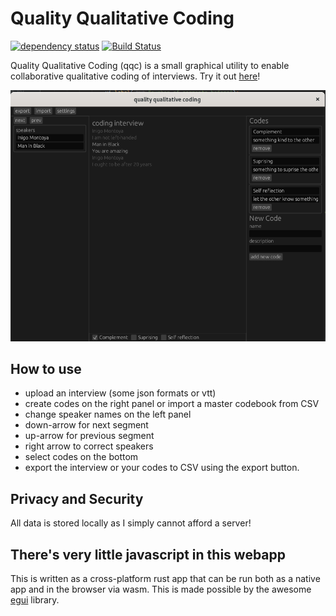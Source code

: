 # Quality Qualitative Coding

[![dependency status](https://deps.rs/repo/github/emilk/eframe_template/status.svg)](https://deps.rs/repo/github/emilk/eframe_template)
[![Build Status](https://github.com/emilk/eframe_template/workflows/CI/badge.svg)](https://github.com/emilk/eframe_template/actions?workflow=CI)

Quality Qualitative Coding (qqc) is a small graphical utility to enable collaborative qualitative coding of interviews. Try it out [here](https://marcusdunn.github.io/qqc/)!

![img.png](img.png)

## How to use
- upload an interview (some json formats or vtt)
- create codes on the right panel or import a master codebook from CSV
- change speaker names on the left panel 
- down-arrow for next segment
- up-arrow for previous segment
- right arrow to correct speakers
- select codes on the bottom
- export the interview or your codes to CSV using the export button.

## Privacy and Security

All data is stored locally as I simply cannot afford a server!

## There's very little javascript in this webapp

This is written as a cross-platform rust app that can be run both as a native app and in the browser via wasm. This is made possible by the awesome [egui](https://github.com/emilk/egui/) library.
